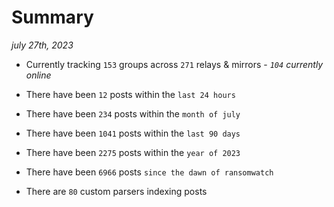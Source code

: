 
# Summary
_july 27th, 2023_

- Currently tracking `153` groups across `271` relays & mirrors - _`104` currently online_

- There have been `12` posts within the `last 24 hours`

- There have been `234` posts within the `month of july`

- There have been `1041` posts within the `last 90 days`

- There have been `2275` posts within the `year of 2023`

- There have been `6966` posts `since the dawn of ransomwatch`

- There are `80` custom parsers indexing posts

